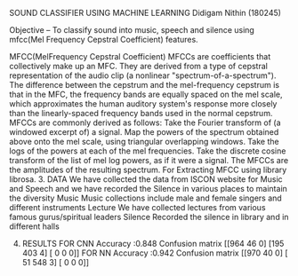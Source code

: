 SOUND CLASSIFIER USING MACHINE LEARNING
Didigam Nithin
(180245)

Objective – To classify sound into music, speech and silence using mfcc(Mel
                         Frequency Cepstral Coefficient) features.

MFCC(MelFrequency Cepstral Coefficient) 
MFCCs  are coefficients that collectively make up an MFC. They are derived from a type of cepstral representation of the audio clip (a nonlinear "spectrum-of-a-spectrum"). The difference between the cepstrum and the mel-frequency cepstrum is that in the MFC, the frequency bands are equally spaced on the mel scale, which approximates the human auditory system's response more closely than the linearly-spaced frequency bands used in the normal cepstrum.
     MFCCs are commonly derived as follows:
Take the Fourier transform of (a windowed excerpt of) a signal.
Map the powers of the spectrum obtained above onto the mel scale, using triangular overlapping windows.
Take the logs of the powers at each of the mel frequencies.
Take the discrete cosine transform of the list of mel log powers, as if it were a signal.
The MFCCs are the amplitudes of the resulting spectrum.
For Extracting MFCC using library librosa. 
3. DATA 
We have collected the data from ISCON website for Music and Speech and we have recorded the Silence in various places to maintain the diversity
Music
Music collections include male and female singers and different instruments
Lecture
We have collected lectures from various famous gurus/spiritual leaders
Silence
Recorded the silence in library and in different halls
    
4. RESULTS
     FOR CNN
Accuracy :0.848
Confusion matrix
[[964  46   0]
 [195 403   4]
 [  0   0   0]]
FOR NN
    Accuracy :0.942
Confusion matrix
[[970  40   0]
 [ 51 548   3]
 [  0   0   0]]
